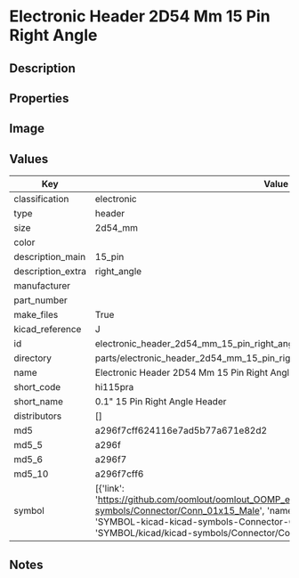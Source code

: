 # Electronic Header 2D54 Mm 15 Pin Right Angle

## Description

## Properties


## Image


## Values

| Key | Value |
| --- | --- |
| classification | electronic |
| type | header |
| size | 2d54_mm |
| color |  |
| description_main | 15_pin |
| description_extra | right_angle |
| manufacturer |  |
| part_number |  |
| make_files | True |
| kicad_reference | J |
| id | electronic_header_2d54_mm_15_pin_right_angle |
| directory | parts/electronic_header_2d54_mm_15_pin_right_angle |
| name | Electronic Header 2D54 Mm 15 Pin Right Angle |
| short_code | hi115pra |
| short_name | 0.1" 15 Pin Right Angle Header |
| distributors | [] |
| md5 | a296f7cff624116e7ad5b77a671e82d2 |
| md5_5 | a296f |
| md5_6 | a296f7 |
| md5_10 | a296f7cff6 |
| symbol | [{'link': 'https://github.com/oomlout/oomlout_OOMP_eda_V2/tree/main/SYMBOL/kicad/kicad-symbols/Connector/Conn_01x15_Male', 'name': 'Connector : Conn_01x15_Male', 'id': 'SYMBOL-kicad-kicad-symbols-Connector-Conn_01x15_Male', 'directory': 'SYMBOL/kicad/kicad-symbols/Connector/Conn_01x15_Male/'}] |

## Notes

